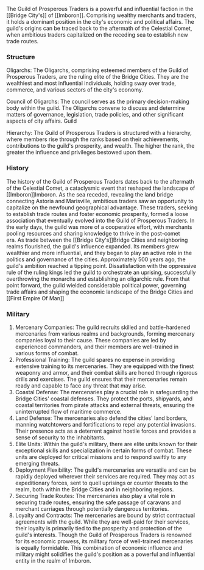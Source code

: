 The Guild of Prosperous Traders is a powerful and influential faction in the [[Bridge City's]] of [[Imboron]]. Comprising wealthy merchants and traders, it holds a dominant position in the city's economic and political affairs. The guild's origins can be traced back to the aftermath of the Celestial Comet, when ambitious traders capitalized on the receding sea to establish new trade routes.

### Structure

Oligarchs: The Oligarchs, comprising esteemed members of the Guild of Prosperous Traders, are the ruling elite of the Bridge Cities. They are the wealthiest and most influential individuals, holding sway over trade, commerce, and various sectors of the city's economy. 

Council of Oligarchs: The council serves as the primary decision-making body within the guild. The Oligarchs convene to discuss and determine matters of governance, legislation, trade policies, and other significant aspects of city affairs. Guild 

Hierarchy: The Guild of Prosperous Traders is structured with a hierarchy, where members rise through the ranks based on their achievements, contributions to the guild's prosperity, and wealth. The higher the rank, the greater the influence and privileges bestowed upon them.

### History

The history of the Guild of Prosperous Traders dates back to the aftermath of the Celestial Comet, a cataclysmic event that reshaped the landscape of [[Imboron]]Imboron. As the sea receded, revealing the land bridge connecting Astoria and Marisville, ambitious traders saw an opportunity to capitalize on the newfound geographical advantage. These traders, seeking to establish trade routes and foster economic prosperity, formed a loose association that eventually evolved into the Guild of Prosperous Traders. In the early days, the guild was more of a cooperative effort, with merchants pooling resources and sharing knowledge to thrive in the post-comet era. As trade between the [[Bridge City's]]Bridge Cities and neighboring realms flourished, the guild's influence expanded. Its members grew wealthier and more influential, and they began to play an active role in the politics and governance of the cities. Approximately 500 years ago, the guild's ambition reached a tipping point. Dissatisfaction with the oppressive rule of the ruling kings led the guild to orchestrate an uprising, successfully overthrowing the monarchs and establishing an oligarchic rule. From that point forward, the guild wielded considerable political power, governing trade affairs and shaping the economic landscape of the Bridge Cities and [[First Empire Of Man]]

### Military

1. Mercenary Companies: The guild recruits skilled and battle-hardened mercenaries from various realms and backgrounds, forming mercenary companies loyal to their cause. These companies are led by experienced commanders, and their members are well-trained in various forms of combat. 
2. Professional Training: The guild spares no expense in providing extensive training to its mercenaries. They are equipped with the finest weaponry and armor, and their combat skills are honed through rigorous drills and exercises. The guild ensures that their mercenaries remain ready and capable to face any threat that may arise. 
3. Coastal Defense: The mercenaries play a crucial role in safeguarding the Bridge Cities' coastal defenses. They protect the ports, shipyards, and coastal territories from pirate attacks and external threats, ensuring the uninterrupted flow of maritime commerce. 
4. Land Defense: The mercenaries also defend the cities' land borders, manning watchtowers and fortifications to repel any potential invasions. Their presence acts as a deterrent against hostile forces and provides a sense of security to the inhabitants. 
5. Elite Units: Within the guild's military, there are elite units known for their exceptional skills and specialization in certain forms of combat. These units are deployed for critical missions and to respond swiftly to any emerging threats. 
6. Deployment Flexibility: The guild's mercenaries are versatile and can be rapidly deployed wherever their services are required. They may act as expeditionary forces, sent to quell uprisings or counter threats to the realm, both within the Bridge Cities and in neighboring regions. 
7. Securing Trade Routes: The mercenaries also play a vital role in securing trade routes, ensuring the safe passage of caravans and merchant carriages through potentially dangerous territories.
8. Loyalty and Contracts: The mercenaries are bound by strict contractual agreements with the guild. While they are well-paid for their services, their loyalty is primarily tied to the prosperity and protection of the guild's interests. Though the Guild of Prosperous Traders is renowned for its economic prowess, its military force of well-trained mercenaries is equally formidable. This combination of economic influence and military might solidifies the guild's position as a powerful and influential entity in the realm of Imboron.